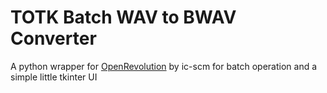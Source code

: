 # TOTK Batch WAV to BWAV Converter

A python wrapper for [OpenRevolution](https://github.com/ic-scm/openrevolution/) by ic-scm for batch operation and a simple little tkinter UI

